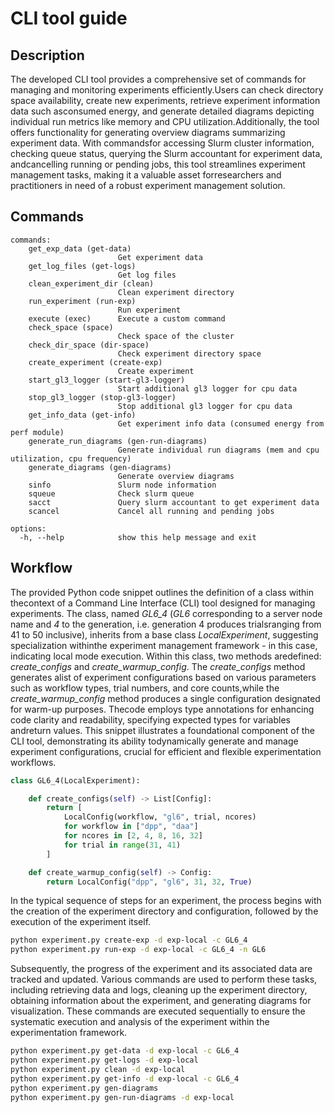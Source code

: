 # CLI tool guide

## Description

The developed CLI tool provides a comprehensive set of commands for managing and monitoring experiments
efficiently.Users can check directory space availability, create new experiments, retrieve experiment information data
such asconsumed energy, and generate detailed diagrams depicting individual run metrics like memory and CPU
utilization.Additionally, the tool offers functionality for generating overview diagrams summarizing experiment data.
With commandsfor accessing Slurm cluster information, checking queue status, querying the Slurm accountant for
experiment data, andcancelling running or pending jobs, this tool streamlines experiment management tasks, making it a
valuable asset forresearchers and practitioners in need of a robust experiment management solution.

## Commands

```
commands:
    get_exp_data (get-data)
                        Get experiment data
    get_log_files (get-logs)
                        Get log files
    clean_experiment_dir (clean)
                        Clean experiment directory
    run_experiment (run-exp)
                        Run experiment
    execute (exec)      Execute a custom command
    check_space (space)
                        Check space of the cluster
    check_dir_space (dir-space)
                        Check experiment directory space
    create_experiment (create-exp)
                        Create experiment
    start_gl3_logger (start-gl3-logger)
                        Start additional gl3 logger for cpu data
    stop_gl3_logger (stop-gl3-logger)
                        Stop additional gl3 logger for cpu data
    get_info_data (get-info)
                        Get experiment info data (consumed energy from perf module)
    generate_run_diagrams (gen-run-diagrams)
                        Generate individual run diagrams (mem and cpu utilization, cpu frequency)
    generate_diagrams (gen-diagrams)
                        Generate overview diagrams
    sinfo               Slurm node information
    squeue              Check slurm queue
    sacct               Query slurm accountant to get experiment data
    scancel             Cancel all running and pending jobs

options:
  -h, --help            show this help message and exit

```

## Workflow

The provided Python code snippet outlines the definition of a class within thecontext
of a Command Line Interface (CLI) tool designed for managing experiments. The class, named _GL6_4_ (_GL6_
corresponding to a server node name and _4_ to the generation, i.e. generation 4 produces trialsranging from 41
to 50 inclusive), inherits from a base class _LocalExperiment_, suggesting specialization withinthe experiment
management framework - in this case, indicating local mode execution. Within this class, two methods aredefined:
_create_configs_ and _create_warmup_config_. The _create_configs_ method generates alist of
experiment configurations based on various parameters such as workflow types, trial numbers, and core counts,while the
_create_warmup_config_ method produces a single configuration designated for warm-up purposes. Thecode employs
type annotations for enhancing code clarity and readability, specifying expected types for variables andreturn values.
This snippet illustrates a foundational component of the CLI tool, demonstrating its ability todynamically generate and
manage experiment configurations, crucial for efficient and flexible experimentation workflows.

```python
class GL6_4(LocalExperiment):

    def create_configs(self) -> List[Config]:
        return [
            LocalConfig(workflow, "gl6", trial, ncores)
            for workflow in ["dpp", "daa"]
            for ncores in [2, 4, 8, 16, 32]
            for trial in range(31, 41)
        ]

    def create_warmup_config(self) -> Config:
        return LocalConfig("dpp", "gl6", 31, 32, True)
```

In the typical sequence of steps for an experiment, the process begins with the creation of the experiment directory and
configuration, followed by the execution of the experiment itself.

```bash
python experiment.py create-exp -d exp-local -c GL6_4
python experiment.py run-exp -d exp-local -c GL6_4 -n GL6
```

Subsequently, the progress of the experiment and its associated data are tracked and updated. Various commands are used
to perform these tasks, including retrieving data and logs, cleaning up the
experiment directory, obtaining information about the experiment, and generating diagrams for visualization. These
commands are executed sequentially to ensure the systematic execution and analysis of the experiment within the
experimentation framework.

```bash
python experiment.py get-data -d exp-local -c GL6_4
python experiment.py get-logs -d exp-local
python experiment.py clean -d exp-local
python experiment.py get-info -d exp-local -c GL6_4
python experiment.py gen-diagrams
python experiment.py gen-run-diagrams -d exp-local
```
